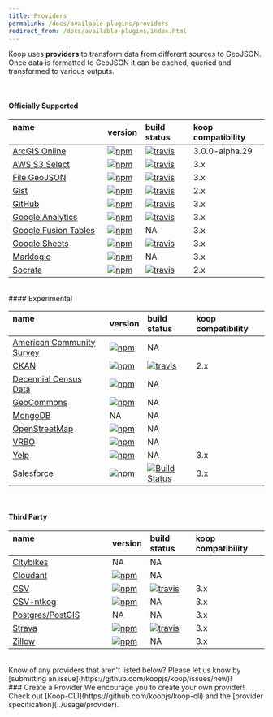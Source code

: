 ```yaml
---
title: Providers
permalink: /docs/available-plugins/providers
redirect_from: /docs/available-plugins/index.html
---
```


Koop uses **providers** to transform data from different sources to GeoJSON. Once data is formatted to GeoJSON it can be cached, queried and transformed to various outputs.

<br>

#### Officially Supported

| name &nbsp; &nbsp; &nbsp; &nbsp; &nbsp; &nbsp; &nbsp; &nbsp; &nbsp; &nbsp; &nbsp; &nbsp; &nbsp; &nbsp; &nbsp; &nbsp; &nbsp; &nbsp; &nbsp; &nbsp; | version | build status | koop compatibility |
| :--- | :------ | :----------- | :----------- |
| [ArcGIS Online](https://github.com/koopjs/koop-provider-agol) | [![npm](https://img.shields.io/npm/v/koop-agol.svg?style=flat-square)](https://www.npmjs.com/package/koop-agol) | [![travis](https://img.shields.io/travis/koopjs/koop-provider-agol/master.svg?style=flat-square)](https://travis-ci.org/koopjs/koop-provider-agol) | 3.0.0-alpha.29 |
| [AWS S3 Select](https://github.com/koopjs/koop-provider-s3-select) | [![npm](https://img.shields.io/npm/v/@koopjs/provider-s3-select.svg?style=flat-square)](https://www.npmjs.com/package/@koopjs/provider-s3-select) | [![travis](https://img.shields.io/travis/koopjs/koop-provider-s3-select/master.svg?style=flat-square)](https://travis-ci.org/koopjs/koop-provider-s3-select) | 3.x |
| [File GeoJSON](https://github.com/koopjs/koop-provider-file-geojson) | [![npm](https://img.shields.io/npm/v/@koopjs/provider-file-geojson.svg?style=flat-square)](https://www.npmjs.com/package/@koopjs/provider-file-geojson) | [![travis](https://travis-ci.com/koopjs/koop-provider-file-geojson.svg?branch=master)](https://travis-ci.org/koopjs/koop-provider-file-geojson) | 3.x |
| [Gist](https://github.com/koopjs/koop-gist) | [![npm](https://img.shields.io/npm/v/koop-gist.svg?style=flat-square)](https://www.npmjs.com/package/koop-gist) | [![travis](https://img.shields.io/travis/koopjs/koop-provider-gist/master.svg?style=flat-square)](https://travis-ci.org/koopjs/koop-provider-gist) | 2.x |
| [GitHub](https://github.com/koopjs/koop-provider-github) | [![npm](https://img.shields.io/npm/v/koop-github.svg?style=flat-square)](https://www.npmjs.com/package/koop-github) | [![travis](https://img.shields.io/travis/koopjs/koop-provider-github/master.svg?style=flat-square)](https://travis-ci.org/koopjs/koop-provider-github) | 3.x |
| [Google Analytics](https://github.com/koopjs/koop-provider-google-analytics) | [![npm](https://img.shields.io/npm/v/@koopjs/provider-google-analytics.svg?style=flat-square)](https://www.npmjs.com/package/@koopjs/provider-google-analytics) | [![travis](https://img.shields.io/travis/koopjs/koop-provider-google-analytics/master.svg?style=flat-square)](https://travis-ci.org/koopjs/koop-provider-google-analytics) | 3.x |
| [Google Fusion Tables](https://github.com/koopjs/koop-provider-google-fusion-tables) | [![npm](https://img.shields.io/npm/v/@koopjs/provider-google-fusion-tables.svg?style=flat-square)](https://www.npmjs.com/package/@koopjs/provider-google-fusion-tables) | NA | 3.x |
| [Google Sheets](https://github.com/koopjs/koop-provider-google-sheets) | [![npm](https://img.shields.io/npm/v/@koopjs/provider-google-sheets.svg?style=flat-square)](https://www.npmjs.com/package/@koopjs/provider-google-sheets) | [![travis](https://img.shields.io/travis/koopjs/koop-provider-google-sheets/master.svg?style=flat-square)](https://travis-ci.org/koopjs/koop-provider-google-sheets) | 3.x |
| [Marklogic](https://github.com/koopjs/koop-provider-marklogic) | [![npm](https://img.shields.io/npm/v/@koopjs/provider-marklogic.svg?style=flat-square)](https://www.npmjs.com/package/@koopjs/provider-marklogic) | NA | 3.x|
| [Socrata](https://github.com/koopjs/koop-provider-socrata) | [![npm](https://img.shields.io/npm/v/koop-socrata.svg?style=flat-square)](https://www.npmjs.com/package/koop-socrata) | [![travis](https://img.shields.io/travis/koopjs/koop-provider-socrata/master.svg?style=flat-square)](https://travis-ci.org/koopjs/koop-provider-socrata) | 2.x |

<br>
#### Experimental

| name &nbsp; &nbsp; &nbsp; &nbsp; &nbsp; &nbsp; &nbsp; &nbsp; &nbsp; &nbsp; &nbsp; &nbsp; &nbsp; &nbsp; &nbsp; &nbsp; &nbsp; &nbsp; &nbsp; &nbsp;| version | build status | koop compatibility |
| :--- | :------ | :----------- | :----------- |
| [American Community Survey](https://github.com/koopjs/koop-acs) | [![npm](https://img.shields.io/npm/v/koop-acs.svg?style=flat-square)](https://www.npmjs.com/package/koop-acs) | NA |  |
| [CKAN](https://github.com/koopjs/koop-provider-ckan) | [![npm](https://img.shields.io/npm/v/koop-ckan.svg?style=flat-square)](https://www.npmjs.com/package/koop-ckan) | [![travis](https://img.shields.io/travis/koopjs/koop-provider-ckan/master.svg?style=flat-square)](https://travis-ci.org/koopjs/koop-provider-ckan) | 2.x |
| [Decennial Census Data](https://github.com/koopjs/koop-census) | [![npm](https://img.shields.io/npm/v/koop-census.svg?style=flat-square)](https://www.npmjs.com/package/koop-census) | NA |  |
| [GeoCommons](https://github.com/koopjs/koop-geocommons) | [![npm](https://img.shields.io/npm/v/koop-geocommons.svg?style=flat-square)](https://www.npmjs.com/package/koop-geocommons) | NA |  |
| [MongoDB](https://github.com/koopjs/koop-provider-mongo) | NA | NA | |
| [OpenStreetMap](https://github.com/koopjs/koop-osm) | [![npm](https://img.shields.io/npm/v/koop-osm.svg?style=flat-square)](https://www.npmjs.com/package/koop-osm) | NA | |
| [VRBO](https://github.com/koopjs/koop-vrbo) | [![npm](https://img.shields.io/npm/v/koop-vrbo.svg?style=flat-square)](https://www.npmjs.com/package/koop-vrbo) | NA | |
| [Yelp](https://github.com/koopjs/koop-provider-yelp) | [![npm](https://img.shields.io/npm/v/koop-yelp.svg?style=flat-square)](https://www.npmjs.com/package/koop-yelp) | NA | 3.x |
| [Salesforce](https://github.com/Jking-GIS/koop-provider-Salesforce) | [![npm](https://img.shields.io/npm/v/koop-salesforce.svg)](https://www.npmjs.com/package/koop-salesforce) | [![Build Status](https://travis-ci.org/Jking-GIS/koop-provider-Salesforce.svg?branch=master)](https://travis-ci.org/Jking-GIS/koop-provider-Salesforce) | 3.x |

<br>

#### Third Party

| name &nbsp; &nbsp; &nbsp; &nbsp; &nbsp; &nbsp; &nbsp; &nbsp; &nbsp; &nbsp; &nbsp; &nbsp; &nbsp; &nbsp; &nbsp; &nbsp; &nbsp; &nbsp; &nbsp; &nbsp; | version | build status | koop compatibility |
| :--- | :------ | :----------- |:----------- |
| [Citybikes](https://github.com/nixta/koop-citybikes) | NA | NA | |
| [Cloudant](https://github.com/cloudant/koop-cloudant) | [![npm](https://img.shields.io/npm/v/koop-cloudant.svg?style=flat-square)](https://www.npmjs.com/package/koop-cloudant) | NA | |
| [CSV](https://github.com/haoliangyu/koop-provider-csv) | [![npm](https://img.shields.io/npm/v/koop-provider-csv.svg?style=flat-square)](https://www.npmjs.com/package/koop-provider-csv) | [![travis](https://travis-ci.org/haoliangyu/koop-provider-csv.svg?branch=master)](https://github.com/haoliangyu/koop-provider-csv) | 3.x |
| [CSV-ntkog](https://github.com/ntkog/koop-provider-csv) | [![npm](https://img.shields.io/npm/v/@ntkog/koop-provider-csv.svg?style=flat-square)](https://www.npmjs.com/package/@ntkog/koop-provider-csv) | NA | 3.x |
| [Postgres/PostGIS](https://github.com/brambow/koop-provider-postgis) | NA| NA | 3.x |
| [Strava](https://github.com/Jking-GIS/koop-provider-Strava) | [![npm](https://img.shields.io/npm/v/koop-strava.svg?style=flat-square)](https://www.npmjs.com/package/koop-strava) | [![travis](https://img.shields.io/travis/Jking-GIS/koop-provider-Strava.svg?style=flat-square)](https://travis-ci.org/Jking-GIS/koop-provider-Strava) | 3.x |
| [Zillow](https://github.com/dmfenton/koop-provider-zillow) | [![npm](https://img.shields.io/npm/v/koop-zillow.svg?style=flat-square)](https://www.npmjs.com/package/koop-zillow) | NA | 3.x |


<br>
Know of any providers that aren't listed below? Please let us know by [submitting an issue](https://github.com/koopjs/koop/issues/new)!

<br>
### Create a Provider
We encourage you to create your own provider! Check out [Koop-CLI](https://github.com/koopjs/koop-cli) and the [provider specification](../usage/provider).
